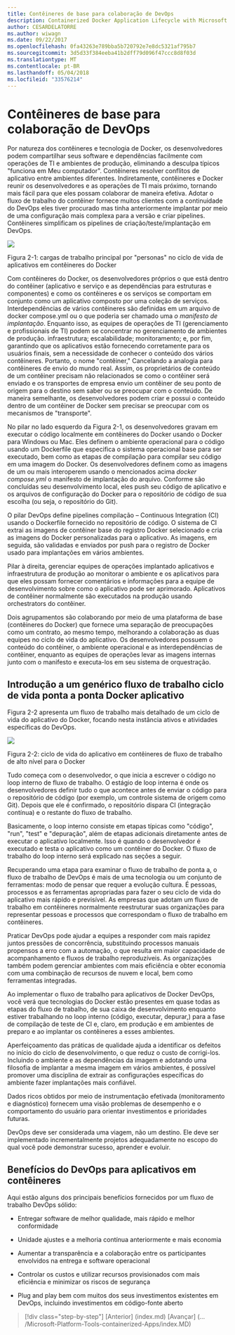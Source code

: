 ```yaml
---
title: Contêineres de base para colaboração de DevOps
description: Containerized Docker Application Lifecycle with Microsoft Platform and Tools (Ciclo de vida de aplicativo do Docker em contêineres com a plataforma e as ferramentas da Microsoft)
author: CESARDELATORRE
ms.author: wiwagn
ms.date: 09/22/2017
ms.openlocfilehash: 0fa43263e789bba5b720792e7e8dc5321af795b7
ms.sourcegitcommit: 3d5d33f384eeba41b2dff79d096f47ccc8d8f03d
ms.translationtype: MT
ms.contentlocale: pt-BR
ms.lasthandoff: 05/04/2018
ms.locfileid: "33576214"
---
```

# <a name="containers-as-the-foundation-for-devops-collaboration"></a>Contêineres de base para colaboração de DevOps

Por natureza dos contêineres e tecnologia de Docker, os desenvolvedores podem compartilhar seus software e dependências facilmente com operações de TI e ambientes de produção, eliminando a desculpa típicos "funciona em Meu computador". Contêineres resolver conflitos de aplicativo entre ambientes diferentes. Indiretamente, contêineres e Docker reunir os desenvolvedores e as operações de TI mais próximo, tornando mais fácil para que eles possam colaborar de maneira efetiva. Adotar o fluxo de trabalho do contêiner fornece muitos clientes com a continuidade do DevOps eles tiver procurado mas tinha anteriormente implantar por meio de uma configuração mais complexa para a versão e criar pipelines. Contêineres simplificam os pipelines de criação/teste/implantação em DevOps.

![](./media/image1.png)

Figura 2-1: cargas de trabalho principal por "personas" no ciclo de vida de aplicativos em contêineres do Docker

Com contêineres do Docker, os desenvolvedores próprios o que está dentro do contêiner (aplicativo e serviço e as dependências para estruturas e componentes) e como os contêineres e os serviços se comportam em conjunto como um aplicativo composto por uma coleção de serviços. Interdependências de vários contêineres são definidas em um arquivo de docker compose.yml ou o que poderia ser chamado uma *o manifesto de implantação*. Enquanto isso, as equipes de operações de TI (gerenciamento e profissionais de TI) podem se concentrar no gerenciamento de ambientes de produção. infraestrutura; escalabilidade; monitoramento; e, por fim, garantindo que os aplicativos estão fornecendo corretamente para os usuários finais, sem a necessidade de conhecer o conteúdo dos vários contêineres. Portanto, o nome "contêiner," Cancelando a analogia para contêineres de envio do mundo real. Assim, os proprietários de conteúdo de um contêiner precisam não relacionados se como o contêiner será enviado e os transportes de empresa envio um contêiner de seu ponto de origem para o destino sem saber ou se preocupar com o conteúdo. De maneira semelhante, os desenvolvedores podem criar e possui o conteúdo dentro de um contêiner de Docker sem precisar se preocupar com os mecanismos de "transporte".

No pilar no lado esquerdo da Figura 2-1, os desenvolvedores gravam em executar o código localmente em contêineres do Docker usando o Docker para Windows ou Mac. Eles definem o ambiente operacional para o código usando um Dockerfile que especifica o sistema operacional base para ser executado, bem como as etapas de compilação para compilar seu código em uma imagem do Docker. Os desenvolvedores definem como as imagens de um ou mais interoperem usando o mencionados acima *docker compose.yml* o manifesto de implantação do arquivo. Conforme são concluídas seu desenvolvimento local, eles push seu código de aplicativo e os arquivos de configuração do Docker para o repositório de código de sua escolha (ou seja, o repositório do Git).

O pilar DevOps define pipelines compilação – Continuous Integration (CI) usando o Dockerfile fornecido no repositório de código. O sistema de CI extrai as imagens de contêiner base do registro Docker selecionado e cria as imagens do Docker personalizadas para o aplicativo. As imagens, em seguida, são validadas e enviados por push para o registro de Docker usado para implantações em vários ambientes.

Pilar à direita, gerenciar equipes de operações implantado aplicativos e infraestrutura de produção ao monitorar o ambiente e os aplicativos para que eles possam fornecer comentários e informações para a equipe de desenvolvimento sobre como o aplicativo pode ser aprimorado. Aplicativos de contêiner normalmente são executados na produção usando orchestrators do contêiner.

Dois agrupamentos são colaborando por meio de uma plataforma de base (contêineres do Docker) que fornece uma separação de preocupações como um contrato, ao mesmo tempo, melhorando a colaboração as duas equipes no ciclo de vida do aplicativo. Os desenvolvedores possuem o conteúdo do contêiner, o ambiente operacional e as interdependências de contêiner, enquanto as equipes de operações levar as imagens internas junto com o manifesto e executa-los em seu sistema de orquestração.

## <a name="introduction-to-a-generic-end-to-end-docker-application-life-cycle-workflow"></a>Introdução a um genérico fluxo de trabalho ciclo de vida ponta a ponta Docker aplicativo

Figura 2-2 apresenta um fluxo de trabalho mais detalhado de um ciclo de vida do aplicativo do Docker, focando nesta instância ativos e atividades específicas do DevOps.

![](./media/image2.png)

Figura 2-2: ciclo de vida do aplicativo em contêineres de fluxo de trabalho de alto nível para o Docker

Tudo começa com o desenvolvedor, o que inicia a escrever o código no loop interno de fluxo de trabalho. O estágio de loop interna é onde os desenvolvedores definir tudo o que acontece antes de enviar o código para o repositório de código (por exemplo, um controle sistema de origem como Git). Depois que ele é confirmado, o repositório dispara CI (integração contínua) e o restante do fluxo de trabalho.

Basicamente, o loop interno consiste em etapas típicas como "código", "run", "test" e "depuração", além de etapas adicionais diretamente antes de executar o aplicativo localmente. Isso é quando o desenvolvedor é executado e testa o aplicativo como um contêiner do Docker. O fluxo de trabalho do loop interno será explicado nas seções a seguir.

Recuperando uma etapa para examinar o fluxo de trabalho de ponta a, o fluxo de trabalho de DevOps é mais de uma tecnologia ou um conjunto de ferramentas: modo de pensar que requer a evolução cultura. É pessoas, processos e as ferramentas apropriadas para fazer o seu ciclo de vida do aplicativo mais rápido e previsível. As empresas que adotam um fluxo de trabalho em contêineres normalmente reestruturar suas organizações para representar pessoas e processos que correspondam o fluxo de trabalho em contêineres.

Praticar DevOps pode ajudar a equipes a responder com mais rapidez juntos pressões de concorrência, substituindo processos manuais propensos a erro com a automação, o que resulta em maior capacidade de acompanhamento e fluxos de trabalho reproduzíveis. As organizações também podem gerenciar ambientes com mais eficiência e obter economia com uma combinação de recursos de nuvem e local, bem como ferramentas integradas.

Ao implementar o fluxo de trabalho para aplicativos de Docker DevOps, você verá que tecnologias do Docker estão presentes em quase todas as etapas do fluxo de trabalho, de sua caixa de desenvolvimento enquanto estiver trabalhando no loop interno (código, executar, depurar,) para a fase de compilação de teste de CI e, claro, em produção e em ambientes de preparo e ao implantar os contêineres a esses ambientes.

Aperfeiçoamento das práticas de qualidade ajuda a identificar os defeitos no início do ciclo de desenvolvimento, o que reduz o custo de corrigi-los. Incluindo o ambiente e as dependências da imagem e adotando uma filosofia de implantar a mesma imagem em vários ambientes, é possível promover uma disciplina de extrair as configurações específicas do ambiente fazer implantações mais confiável.

Dados ricos obtidos por meio de instrumentação efetivada (monitoramento e diagnóstico) fornecem uma visão problemas de desempenho e o comportamento do usuário para orientar investimentos e prioridades futuras.

DevOps deve ser considerada uma viagem, não um destino. Ele deve ser implementado incrementalmente projetos adequadamente no escopo do qual você pode demonstrar sucesso, aprender e evoluir.

## <a name="benefits-of-devops-for-containerized-applications"></a>Benefícios do DevOps para aplicativos em contêineres

Aqui estão alguns dos principais benefícios fornecidos por um fluxo de trabalho DevOps sólido:

-   Entregar software de melhor qualidade, mais rápido e melhor conformidade

-   Unidade ajustes e a melhoria contínua anteriormente e mais economia

-   Aumentar a transparência e a colaboração entre os participantes envolvidos na entrega e software operacional

-   Controlar os custos e utilizar recursos provisionados com mais eficiência e minimizar os riscos de segurança

-   Plug and play bem com muitos dos seus investimentos existentes em DevOps, incluindo investimentos em código-fonte aberto

>[!div class="step-by-step"]
[Anterior] (index.md) [Avançar] (... /Microsoft-Platform-Tools-containerized-Apps/index.MD)
